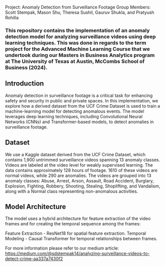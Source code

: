 Project: Anomaly Detection from Surveillance Footage
Group Members: Scott Stempak, Mason Shu, Theresa Sushil, Gauruv Shukla, and Pratyush Rohilla

### This repository contains the implementation of an anomaly detection model for analyzing surveillance videos using deep learning techniques. This was done in regards to the term project for the Advanced Machine Learning Course that we undertook during our Masters in Business Analytics program at The University of Texas at Austin, McCombs School of Business (2024).

## Introduction
Anomaly detection in surveillance footage is a critical task for enhancing safety and security in public and private spaces. In this implementation, we explore how a derived dataset from the UCF Crime Dataset is used to train a machine-learning model for detecting anomalous events. The model leverages deep learning techniques, including Convolutional Neural Networks (CNNs) and Transformer-based models, to detect anomalies in surveillance footage.

## Dataset
We use a Kaggle dataset derived from the UCF Crime Dataset, which contains 1,900 untrimmed surveillance videos spanning 13 anomaly classes. Videos are labeled at the video level for weakly supervised learning. The data contains approximately 128 hours of footage. 1610 of these videos are normal videos, while 290 are anomalies. The videos are grouped into 13 anomaly classes: Abuse, Arrest, Arson, Assault, Road Accident, Burglary, Explosion, Fighting, Robbery, Shooting, Stealing, Shoplifting, and Vandalism, along with a Normal class representing non-anomalous activities.

## Model Architecture
The model uses a hybrid architecture for feature extraction of the video frames and for creating the temporal sequence among the frames:

Feature Extraction - ResNet18 for spatial feature extraction.
Temporal Modeling - Causal Transformer for temporal relationships between frames.


For more information please refer to our medium article: https://medium.com/@sdstempak14/analyzing-surveillance-videos-to-detect-crime-aa337a7430f2 
